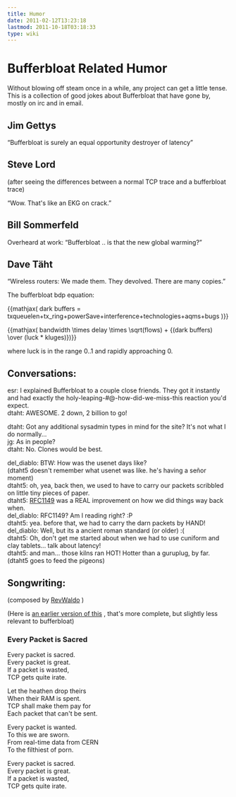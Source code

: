 ```yaml
---
title: Humor
date: 2011-02-12T13:23:18
lastmod: 2011-10-18T03:18:33
type: wiki
---
```

Bufferbloat Related Humor
=========================

Without blowing off steam once in a while, any project can get a little
tense.\
This is a collection of good jokes about Bufferbloat that have gone by,
mostly on irc and in email.

Jim Gettys
----------

“Bufferbloat is surely an equal opportunity destroyer of latency”

Steve Lord
----------

(after seeing the differences between a normal TCP trace and a
bufferbloat trace)

“Wow. That's like an EKG on crack.”

Bill Sommerfeld
---------------

Overheard at work: “Bufferbloat .. is that the new global warming?”

Dave Täht
---------

“Wireless routers: We made them. They devolved. There are many copies.”

The bufferbloat bdp equation:

{{mathjax( dark buffers =
txqueuelen+tx\_ring+powerSave+interference+technologies+aqms+bugs )}}

{{mathjax( bandwidth \\times delay \\times \\sqrt(flows) + {(dark
buffers) \\over (luck \* kluges)})}}

where luck is in the range 0..1 and rapidly approaching 0.

Conversations:
--------------

esr: I explained Bufferbloat to a couple close friends. They got it
instantly and had exactly the holy-leaping-\#@![]()-how-did-we-miss-this
reaction you'd expect.\
dtaht: AWESOME. 2 down, 2 billion to go!

dtaht: Got any additional sysadmin types in mind for the site? It's not
what I do normally...\
jg: As in people?\
dtaht: No. Clones would be best.

del\_diablo: BTW: How was the usenet days like?\
(dtaht5 doesn't remember what usenet was like. he's having a señor
moment)\
dtaht5: oh, yea, back then, we used to have to carry our packets
scribbled on little tiny pieces of paper.\
dtaht5: [RFC1149](http://tools.ietf.org/html/rfc1149) was a REAL
improvement on how we did things way back when.\
del\_diablo: RFC1149? Am I reading right? :P\
dtaht5: yea. before that, we had to carry the darn packets by HAND!\
del\_diablo: Well, but its a ancient roman standard (or older) :(\
dtaht5: Oh, don't get me started about when we had to use cuniform and
clay tablets... talk about latency!\
dtaht5: and man... those kilns ran HOT! Hotter than a guruplug, by far.\
(dtaht5 goes to feed the pigeons)

Songwriting:
------------

(composed by [RevWaldo](http://slashdot.org/~RevWaldo) )

(Here is [an earlier version of
this](http://www.rossolson.com/dwelling/2003/11/every-packet-is-sacred/)
, that's more complete, but slightly less relevant to bufferbloat)

### Every Packet is Sacred

Every packet is sacred.\
Every packet is great.\
If a packet is wasted,\
TCP gets quite irate.

Let the heathen drop theirs\
When their RAM is spent.\
TCP shall make them pay for\
Each packet that can't be sent.

Every packet is wanted.\
To this we are sworn.\
From real-time data from CERN\
To the filthiest of porn.

Every packet is sacred.\
Every packet is great.\
If a packet is wasted,\
TCP gets quite irate.
